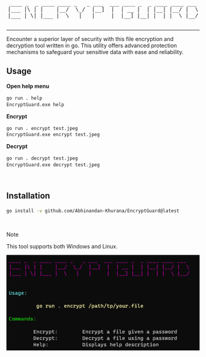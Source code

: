 <pre align="center">
____ _  _ ____ ____ _   _ ___  ___ ____ _  _ ____ ____ ___
|___ |\ | |    |__/  \_/  |__]  |  | __ |  | |__| |__/ |  \
|___ | \| |___ |  \   |   |     |  |__] |__| |  | |  \ |__/

</pre>
<hr>
Encounter a superior layer of security with this file encryption and decryption tool written in go. This utility offers advanced protection mechanisms to safeguard your sensitive data with ease and reliability.

## Usage

<b>Open help menu</b>

```bash
go run . help
EncryptGuard.exe help
```

<b>Encrypt</b>

```bash
go run . encrypt test.jpeg
EncryptGuard.exe encrypt test.jpeg
```

<b>Decrypt</b>

```bash
go run . decrypt test.jpeg
EncryptGuard.exe decrypt test.jpeg
```

<br>

## Installation

```bash
go install -v github.com/Abhinandan-Khurana/EncryptGuard@latest
```

<br>

> [!NOTE]
> This tool supports both Windows and Linux.
> <br>

<img src="./assets/menu.png">

